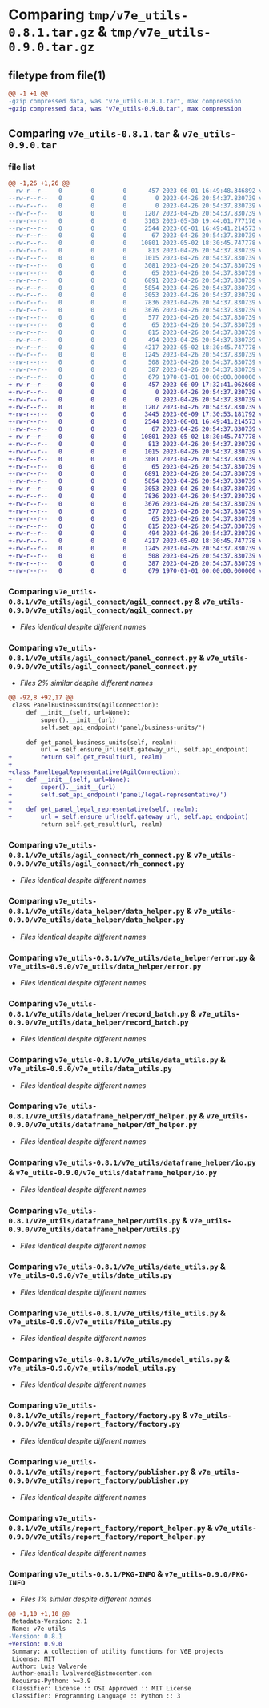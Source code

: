 # Comparing `tmp/v7e_utils-0.8.1.tar.gz` & `tmp/v7e_utils-0.9.0.tar.gz`

## filetype from file(1)

```diff
@@ -1 +1 @@
-gzip compressed data, was "v7e_utils-0.8.1.tar", max compression
+gzip compressed data, was "v7e_utils-0.9.0.tar", max compression
```

## Comparing `v7e_utils-0.8.1.tar` & `v7e_utils-0.9.0.tar`

### file list

```diff
@@ -1,26 +1,26 @@
--rw-r--r--   0        0        0      457 2023-06-01 16:49:48.346892 v7e_utils-0.8.1/pyproject.toml
--rw-r--r--   0        0        0        0 2023-04-26 20:54:37.830739 v7e_utils-0.8.1/v7e_utils/__init__.py
--rw-r--r--   0        0        0        0 2023-04-26 20:54:37.830739 v7e_utils-0.8.1/v7e_utils/agil_connect/__init__.py
--rw-r--r--   0        0        0     1207 2023-04-26 20:54:37.830739 v7e_utils-0.8.1/v7e_utils/agil_connect/agil_connect.py
--rw-r--r--   0        0        0     3103 2023-05-30 19:44:01.777170 v7e_utils-0.8.1/v7e_utils/agil_connect/panel_connect.py
--rw-r--r--   0        0        0     2544 2023-06-01 16:49:41.214573 v7e_utils-0.8.1/v7e_utils/agil_connect/rh_connect.py
--rw-r--r--   0        0        0       67 2023-04-26 20:54:37.830739 v7e_utils-0.8.1/v7e_utils/data_helper/__init__.py
--rw-r--r--   0        0        0    10801 2023-05-02 18:30:45.747778 v7e_utils-0.8.1/v7e_utils/data_helper/data_helper.py
--rw-r--r--   0        0        0      813 2023-04-26 20:54:37.830739 v7e_utils-0.8.1/v7e_utils/data_helper/error.py
--rw-r--r--   0        0        0     1015 2023-04-26 20:54:37.830739 v7e_utils-0.8.1/v7e_utils/data_helper/record_batch.py
--rw-r--r--   0        0        0     3081 2023-04-26 20:54:37.830739 v7e_utils-0.8.1/v7e_utils/data_utils.py
--rw-r--r--   0        0        0       65 2023-04-26 20:54:37.830739 v7e_utils-0.8.1/v7e_utils/dataframe_helper/__init__.py
--rw-r--r--   0        0        0     6891 2023-04-26 20:54:37.830739 v7e_utils-0.8.1/v7e_utils/dataframe_helper/df_helper.py
--rw-r--r--   0        0        0     5854 2023-04-26 20:54:37.830739 v7e_utils-0.8.1/v7e_utils/dataframe_helper/io.py
--rw-r--r--   0        0        0     3053 2023-04-26 20:54:37.830739 v7e_utils-0.8.1/v7e_utils/dataframe_helper/utils.py
--rw-r--r--   0        0        0     7836 2023-04-26 20:54:37.830739 v7e_utils-0.8.1/v7e_utils/date_utils.py
--rw-r--r--   0        0        0     3676 2023-04-26 20:54:37.830739 v7e_utils-0.8.1/v7e_utils/file_utils.py
--rw-r--r--   0        0        0      577 2023-04-26 20:54:37.830739 v7e_utils-0.8.1/v7e_utils/model_utils.py
--rw-r--r--   0        0        0       65 2023-04-26 20:54:37.830739 v7e_utils-0.8.1/v7e_utils/report_factory/__init__.py
--rw-r--r--   0        0        0      815 2023-04-26 20:54:37.830739 v7e_utils-0.8.1/v7e_utils/report_factory/factory.py
--rw-r--r--   0        0        0      494 2023-04-26 20:54:37.830739 v7e_utils-0.8.1/v7e_utils/report_factory/loader.py
--rw-r--r--   0        0        0     4217 2023-05-02 18:30:45.747778 v7e_utils-0.8.1/v7e_utils/report_factory/publisher.py
--rw-r--r--   0        0        0     1245 2023-04-26 20:54:37.830739 v7e_utils-0.8.1/v7e_utils/report_factory/report_helper.py
--rw-r--r--   0        0        0      508 2023-04-26 20:54:37.830739 v7e_utils-0.8.1/v7e_utils/report_factory/reporter.py
--rw-r--r--   0        0        0      387 2023-04-26 20:54:37.830739 v7e_utils-0.8.1/v7e_utils/report_factory/runner.py
--rw-r--r--   0        0        0      679 1970-01-01 00:00:00.000000 v7e_utils-0.8.1/PKG-INFO
+-rw-r--r--   0        0        0      457 2023-06-09 17:32:41.062608 v7e_utils-0.9.0/pyproject.toml
+-rw-r--r--   0        0        0        0 2023-04-26 20:54:37.830739 v7e_utils-0.9.0/v7e_utils/__init__.py
+-rw-r--r--   0        0        0        0 2023-04-26 20:54:37.830739 v7e_utils-0.9.0/v7e_utils/agil_connect/__init__.py
+-rw-r--r--   0        0        0     1207 2023-04-26 20:54:37.830739 v7e_utils-0.9.0/v7e_utils/agil_connect/agil_connect.py
+-rw-r--r--   0        0        0     3445 2023-06-09 17:30:53.181792 v7e_utils-0.9.0/v7e_utils/agil_connect/panel_connect.py
+-rw-r--r--   0        0        0     2544 2023-06-01 16:49:41.214573 v7e_utils-0.9.0/v7e_utils/agil_connect/rh_connect.py
+-rw-r--r--   0        0        0       67 2023-04-26 20:54:37.830739 v7e_utils-0.9.0/v7e_utils/data_helper/__init__.py
+-rw-r--r--   0        0        0    10801 2023-05-02 18:30:45.747778 v7e_utils-0.9.0/v7e_utils/data_helper/data_helper.py
+-rw-r--r--   0        0        0      813 2023-04-26 20:54:37.830739 v7e_utils-0.9.0/v7e_utils/data_helper/error.py
+-rw-r--r--   0        0        0     1015 2023-04-26 20:54:37.830739 v7e_utils-0.9.0/v7e_utils/data_helper/record_batch.py
+-rw-r--r--   0        0        0     3081 2023-04-26 20:54:37.830739 v7e_utils-0.9.0/v7e_utils/data_utils.py
+-rw-r--r--   0        0        0       65 2023-04-26 20:54:37.830739 v7e_utils-0.9.0/v7e_utils/dataframe_helper/__init__.py
+-rw-r--r--   0        0        0     6891 2023-04-26 20:54:37.830739 v7e_utils-0.9.0/v7e_utils/dataframe_helper/df_helper.py
+-rw-r--r--   0        0        0     5854 2023-04-26 20:54:37.830739 v7e_utils-0.9.0/v7e_utils/dataframe_helper/io.py
+-rw-r--r--   0        0        0     3053 2023-04-26 20:54:37.830739 v7e_utils-0.9.0/v7e_utils/dataframe_helper/utils.py
+-rw-r--r--   0        0        0     7836 2023-04-26 20:54:37.830739 v7e_utils-0.9.0/v7e_utils/date_utils.py
+-rw-r--r--   0        0        0     3676 2023-04-26 20:54:37.830739 v7e_utils-0.9.0/v7e_utils/file_utils.py
+-rw-r--r--   0        0        0      577 2023-04-26 20:54:37.830739 v7e_utils-0.9.0/v7e_utils/model_utils.py
+-rw-r--r--   0        0        0       65 2023-04-26 20:54:37.830739 v7e_utils-0.9.0/v7e_utils/report_factory/__init__.py
+-rw-r--r--   0        0        0      815 2023-04-26 20:54:37.830739 v7e_utils-0.9.0/v7e_utils/report_factory/factory.py
+-rw-r--r--   0        0        0      494 2023-04-26 20:54:37.830739 v7e_utils-0.9.0/v7e_utils/report_factory/loader.py
+-rw-r--r--   0        0        0     4217 2023-05-02 18:30:45.747778 v7e_utils-0.9.0/v7e_utils/report_factory/publisher.py
+-rw-r--r--   0        0        0     1245 2023-04-26 20:54:37.830739 v7e_utils-0.9.0/v7e_utils/report_factory/report_helper.py
+-rw-r--r--   0        0        0      508 2023-04-26 20:54:37.830739 v7e_utils-0.9.0/v7e_utils/report_factory/reporter.py
+-rw-r--r--   0        0        0      387 2023-04-26 20:54:37.830739 v7e_utils-0.9.0/v7e_utils/report_factory/runner.py
+-rw-r--r--   0        0        0      679 1970-01-01 00:00:00.000000 v7e_utils-0.9.0/PKG-INFO
```

### Comparing `v7e_utils-0.8.1/v7e_utils/agil_connect/agil_connect.py` & `v7e_utils-0.9.0/v7e_utils/agil_connect/agil_connect.py`

 * *Files identical despite different names*

### Comparing `v7e_utils-0.8.1/v7e_utils/agil_connect/panel_connect.py` & `v7e_utils-0.9.0/v7e_utils/agil_connect/panel_connect.py`

 * *Files 2% similar despite different names*

```diff
@@ -92,8 +92,17 @@
 class PanelBusinessUnits(AgilConnection):
     def __init__(self, url=None):
         super().__init__(url)
         self.set_api_endpoint('panel/business-units/')
 
     def get_panel_business_units(self, realm):
         url = self.ensure_url(self.gateway_url, self.api_endpoint)
+        return self.get_result(url, realm)
+    
+class PanelLegalRepresentative(AgilConnection):
+    def __init__(self, url=None):
+        super().__init__(url)
+        self.set_api_endpoint('panel/legal-representative/')
+
+    def get_panel_legal_representative(self, realm):
+        url = self.ensure_url(self.gateway_url, self.api_endpoint)
         return self.get_result(url, realm)
```

### Comparing `v7e_utils-0.8.1/v7e_utils/agil_connect/rh_connect.py` & `v7e_utils-0.9.0/v7e_utils/agil_connect/rh_connect.py`

 * *Files identical despite different names*

### Comparing `v7e_utils-0.8.1/v7e_utils/data_helper/data_helper.py` & `v7e_utils-0.9.0/v7e_utils/data_helper/data_helper.py`

 * *Files identical despite different names*

### Comparing `v7e_utils-0.8.1/v7e_utils/data_helper/error.py` & `v7e_utils-0.9.0/v7e_utils/data_helper/error.py`

 * *Files identical despite different names*

### Comparing `v7e_utils-0.8.1/v7e_utils/data_helper/record_batch.py` & `v7e_utils-0.9.0/v7e_utils/data_helper/record_batch.py`

 * *Files identical despite different names*

### Comparing `v7e_utils-0.8.1/v7e_utils/data_utils.py` & `v7e_utils-0.9.0/v7e_utils/data_utils.py`

 * *Files identical despite different names*

### Comparing `v7e_utils-0.8.1/v7e_utils/dataframe_helper/df_helper.py` & `v7e_utils-0.9.0/v7e_utils/dataframe_helper/df_helper.py`

 * *Files identical despite different names*

### Comparing `v7e_utils-0.8.1/v7e_utils/dataframe_helper/io.py` & `v7e_utils-0.9.0/v7e_utils/dataframe_helper/io.py`

 * *Files identical despite different names*

### Comparing `v7e_utils-0.8.1/v7e_utils/dataframe_helper/utils.py` & `v7e_utils-0.9.0/v7e_utils/dataframe_helper/utils.py`

 * *Files identical despite different names*

### Comparing `v7e_utils-0.8.1/v7e_utils/date_utils.py` & `v7e_utils-0.9.0/v7e_utils/date_utils.py`

 * *Files identical despite different names*

### Comparing `v7e_utils-0.8.1/v7e_utils/file_utils.py` & `v7e_utils-0.9.0/v7e_utils/file_utils.py`

 * *Files identical despite different names*

### Comparing `v7e_utils-0.8.1/v7e_utils/model_utils.py` & `v7e_utils-0.9.0/v7e_utils/model_utils.py`

 * *Files identical despite different names*

### Comparing `v7e_utils-0.8.1/v7e_utils/report_factory/factory.py` & `v7e_utils-0.9.0/v7e_utils/report_factory/factory.py`

 * *Files identical despite different names*

### Comparing `v7e_utils-0.8.1/v7e_utils/report_factory/publisher.py` & `v7e_utils-0.9.0/v7e_utils/report_factory/publisher.py`

 * *Files identical despite different names*

### Comparing `v7e_utils-0.8.1/v7e_utils/report_factory/report_helper.py` & `v7e_utils-0.9.0/v7e_utils/report_factory/report_helper.py`

 * *Files identical despite different names*

### Comparing `v7e_utils-0.8.1/PKG-INFO` & `v7e_utils-0.9.0/PKG-INFO`

 * *Files 1% similar despite different names*

```diff
@@ -1,10 +1,10 @@
 Metadata-Version: 2.1
 Name: v7e-utils
-Version: 0.8.1
+Version: 0.9.0
 Summary: A collection of utility functions for V6E projects
 License: MIT
 Author: Luis Valverde
 Author-email: lvalverde@istmocenter.com
 Requires-Python: >=3.9
 Classifier: License :: OSI Approved :: MIT License
 Classifier: Programming Language :: Python :: 3
```

